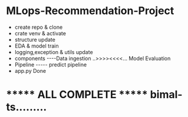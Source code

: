 # MLops-Recommendation-Project

- create repo & clone
- crate venv & activate
- structure update
- EDA & model train
- logging,exception & utils update
- components ----Data ingestion ..>>>><<<<... Model Evaluation
- Pipeline ----- predict pipeline
- app.py Done


# ***** ALL COMPLETE ***** bimal-ts.........


